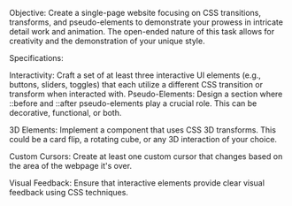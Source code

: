 Objective: Create a single-page website focusing on CSS transitions, transforms, and pseudo-elements to demonstrate your prowess in intricate detail work and animation. The open-ended nature of this task allows for creativity and the demonstration of your unique style.

Specifications:

Interactivity: Craft a set of at least three interactive UI elements (e.g., buttons, sliders, toggles) that each utilize a different CSS transition or transform when interacted with.
Pseudo-Elements: Design a section where ::before and ::after pseudo-elements play a crucial role. This can be decorative, functional, or both.


3D Elements: Implement a component that uses CSS 3D transforms. This could be a card flip, a rotating cube, or any 3D interaction of your choice.


Custom Cursors: Create at least one custom cursor that changes based on the area of the webpage it's over.


Visual Feedback: Ensure that interactive elements provide clear visual feedback using CSS techniques.
